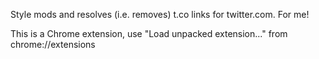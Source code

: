 Style mods and resolves (i.e. removes) t.co links for twitter.com. For me!

This is a Chrome extension, use "Load unpacked extension..." from chrome://extensions